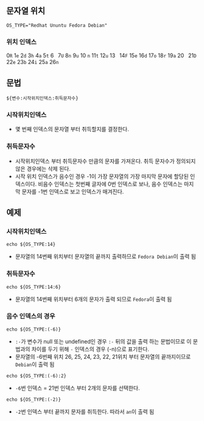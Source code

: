 ## 문자열 위치
```
OS_TYPE="Redhat Ununtu Fedora Debian"
```
### 위치 인덱스
0`R` 1`e` 2`d` 3`h` 4`a` 5`t` 6` ` 7`U` 8`n` 9`u` 10 `n` 11`t` 12`u` 13` ` 14`F` 15`e` 16`d` 17`o` 18`r` 19`a` 20` ` 21`D` 22`e` 23`b` 24`i` 25`a` 26`n`

## 문법
```
${변수:시작위치인덱스:취득문자수}
```
### 시작위치인덱스
- 몇 번째 인덱스의 문자열 부터 취득할지를 결정한다.

### 취득문자수
- 시작위치인덱스 부터 취득문자수 만큼의 문자를 가져온다. 취득 문자수가 정의되지 않은 경우에는 삭제 된다.
- 시작 위치 인덱스가 음수인 경우 -1이 가장 문자열의 가장 마지막 문자에 할당된 인덱스이다. 비음수 인덱스는 첫번째 글자에 0번 인덱스로 보나, 음수 인덱스는 마지막 문자를 -1번 인덱스로 보고 인덱스가 매겨진다.

## 예제
### 시작위치인덱스
```
echo ${OS_TYPE:14}
```
- 문자열의 14번째 위치부터 문자열의 끝까지 출력하므로 `Fedora Debian`이 출력 됨

### 취득문자수
```
echo ${OS_TYPE:14:6}
```
- 문자열의 14번째 위치부터 6개의 문자가 출력 되므로 `Fedora`이 출력 됨


### 음수 인덱스의 경우
```
echo ${OS_TYPE:(-6)}
```
- `:-`가 변수가 null 또는 undefined인 경우 `:-` 뒤의 값을 출력 하는 문법이므로 이 문법과의 차이를 두기 위해 `-` 인덱스의 경우 (-n)으로 표기한다.
- 문자열의 -6번째 위치 26, 25, 24, 23, 22, 21위치 부터 문자열의 끝까지이므로 `Debian`이 출력 됨

```
echo ${OS_TYPE:(-6):2}
```
- `-6`번 인덱스 = 21번 인덱스 부터 2개의 문자를 선택한다.

```
echo ${OS_TYPE:(-2)}
```
- `-2`번 인덱스 부터 끝까지 문자를 취득한다. 따라서 `an`이 출력 됨 